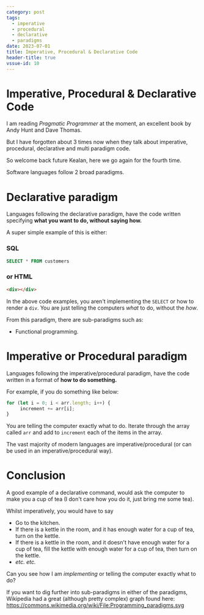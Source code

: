 ```yaml
---
category: post
tags:
  - imperative
  - procedural
  - declarative
  - paradigms
date: 2023-07-01
title: Imperative, Procedural & Declarative Code
header-title: true
vssue-id: 10
---
```


# Imperative, Procedural & Declarative Code

I am reading *Pragmatic Programmer* at the moment, an excellent book by Andy Hunt and Dave Thomas.

But I have forgotten about 3 times now when they talk about imperative, procedural, declarative and multi paradigm code. 

So welcome back future Kealan, here we go again for the fourth time.

Software languages follow 2 broad paradigms.

# Declarative paradigm

Languages following the declarative paradigm, have the code written specifying **what you want to do, without saying how.**

A super simple example of this is either:

### SQL

``` SQL
SELECT * FROM customers
``` 
### or HTML

``` HTML
<div></div>
``` 

In the above code examples, you aren't implementing the `SELECT` or how to render a `div`. You are just telling the computers *what* to do, without the *how*.

From this paradigm, there are sub-paradigms such as:

- Functional programming.

# Imperative or Procedural paradigm

Languages following the imperative/procedural paradigm, have the code written in a format of **how to do something.**

For example, if you do something like below:

``` javascript
for (let i = 0; i < arr.length; i++) {
     increment += arr[i];
}
``` 

You are telling the computer exactly what to do. Iterate through the array called `arr` and add to `increment` each of the items in the array.

The vast majority of modern languages are imperative/procedural (or can be used in an imperative/procedural way).

# Conclusion

A good example of a declarative command, would ask the computer to make you a cup of tea (I don't care how you do it, just bring me some tea). 

Whilst imperatively, you would have to say 
- Go to the kitchen.
- If there is a kettle in the room, and it has enough water for a cup of tea, turn on the  kettle.
- If there is a kettle in the room, and it doesn't have enough water for a cup of tea, fill the kettle with enough water for a cup of tea, then turn on the kettle.
- *etc. etc.*

Can you see how I am *implementing* or telling the computer exactly what to do?

If you want to dig further into sub-paradigms in either of the paradigms, Wikipedia had a great (although pretty complex) graph found here: https://commons.wikimedia.org/wiki/File:Programming_paradigms.svg